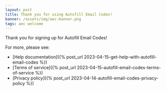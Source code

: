 ```yaml
---
layout: post
title: Thank you for using Autofill Email Codes!
banner: /assets/img/aec-banner.png
tags: aec welcome
---
```


Thank you for signing up for Autofill Email Codes!

For more, please see:

- [Help documentation]({% post_url 2023-04-15-get-help-with-autofill-email-codes %})
- [Terms of service]({% post_url 2023-04-15-autofill-email-codes-terms-of-service %})
- [Privacy policy]({% post_url 2023-04-14-autofill-email-codes-privacy-policy %})